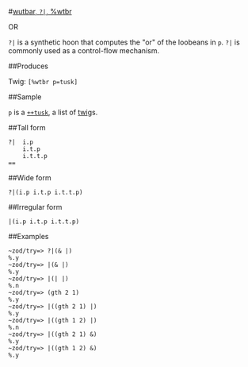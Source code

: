 #[wutbar, `?|`, %wtbr](#wtbr)

OR

`?|` is a synthetic hoon that computes the "or" of the loobeans in `p`. `?|` is commonly used as a control-flow mechanism.

##Produces

Twig: `[%wtbr p=tusk]`

##Sample

`p` is a [`++tusk`](), a list of [twig]()s.

##Tall form

    ?|  i.p
        i.t.p
        i.t.t.p
    ==

##Wide form

    ?|(i.p i.t.p i.t.t.p)

##Irregular form

    |(i.p i.t.p i.t.t.p)

##Examples

    ~zod/try=> ?|(& |)
    %.y
    ~zod/try=> |(& |)
    %.y
    ~zod/try=> |(| |)
    %.n
    ~zod/try=> (gth 2 1)
    %.y
    ~zod/try=> |((gth 2 1) |)
    %.y
    ~zod/try=> |((gth 1 2) |)
    %.n
    ~zod/try=> |((gth 2 1) &)
    %.y
    ~zod/try=> |((gth 1 2) &)
    %.y

